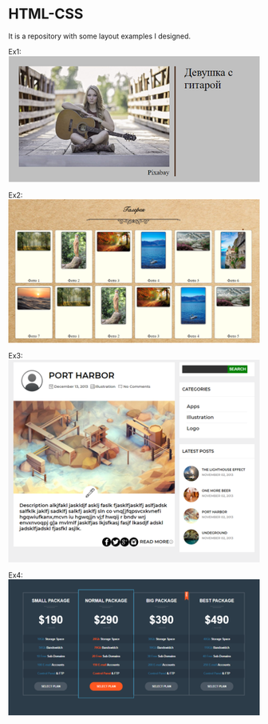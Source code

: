# HTML-CSS
It is a repository with some layout examples I designed.

Ex1:
![Image alt](https://github.com/AGoravskiy/HTML-CSS/blob/master/images/Ex1.PNG)

Ex2:
![Image alt](https://github.com/AGoravskiy/HTML-CSS/blob/master/images/Ex2.PNG)

Ex3:
![Image alt](https://github.com/AGoravskiy/HTML-CSS/blob/master/images/Ex3.PNG)

Ex4:
![Image alt](https://github.com/AGoravskiy/HTML-CSS/blob/master/images/Ex4.PNG)
